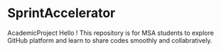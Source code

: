 # SprintAccelerator
AcademicProject
Hello !
This repository is for MSA students to explore GitHub platform and learn to share codes smoothly and collabratively.
